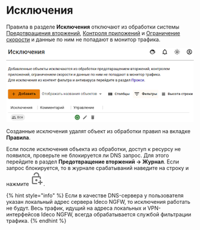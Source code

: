 # Исключения 

Правила в разделе **Исключения** отключают из обработки системы [Предотвращения вторжений](README.md), [Контроля приложений](application-control.md) и [Ограничение скорости](shaper.md) и данные по ним не попадают в монитор трафика.

![](../../../.gitbook/assets/user-ip-exceptions.png) 

Созданные исключения удалят объект из обработки правил на вкладке **Правила**.

Если после исключения объекта из обработки, доступ к ресурсу не появился, проверьте не блокируется ли DNS запрос. Для этого перейдите в раздел **Предотвращение вторжений -> Журнал**. Если запрос блокируется, то в журнале срабатываний наведите на строку и нажмите ![](../../../.gitbook/assets/icon-lock.png).

{% hint style="info" %}
Если в качестве DNS-сервера у пользователя указан локальный адрес сервера Ideco NGFW, то исключения работать не будут. Весь трафик, идущий на адреса локальных и VPN-интерфейсов Ideco NGFW, всегда обрабатывается службой фильтрации трафика.
{% endhint %}